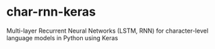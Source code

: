 # char-rnn-keras

Multi-layer Recurrent Neural Networks (LSTM, RNN) for character-level language models in Python using Keras
